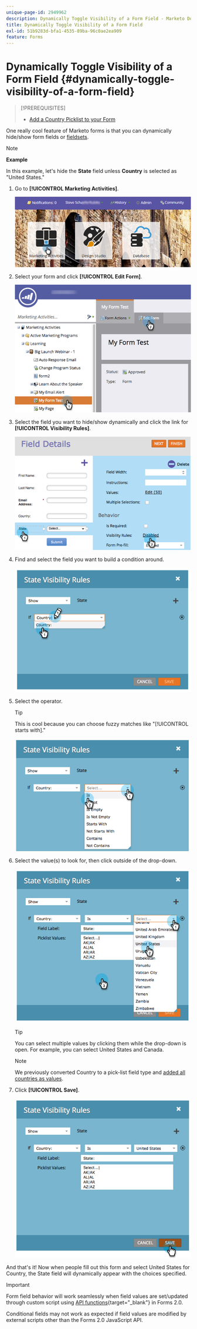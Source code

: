 ```yaml
---
unique-page-id: 2949962
description: Dynamically Toggle Visibility of a Form Field - Marketo Docs - Product Documentation
title: Dynamically Toggle Visibility of a Form Field
exl-id: 51b9283d-bfa1-4535-89ba-96c0ae2ea909
feature: Forms
---
```

# Dynamically Toggle Visibility of a Form Field {#dynamically-toggle-visibility-of-a-form-field}

>[!PREREQUISITES]
>
>* [Add a Country Picklist to your Form](/help/marketo/product-docs/demand-generation/forms/form-actions/add-a-country-picklist-to-your-form.md)

One really cool feature of Marketo forms is that you can dynamically hide/show form fields or [fieldsets](/help/marketo/product-docs/demand-generation/forms/form-fields/add-a-fieldset-to-a-form.md).

>[!NOTE]
>
>**Example**
>
>In this example, let's hide the **State** field unless **Country** is selected as "United States."

1. Go to **[!UICONTROL Marketing Activities]**.

   ![](assets/login-marketing-activities-8.png)

1. Select your form and click **[!UICONTROL Edit Form]**.

   ![](assets/editform-1.png)

1. Select the field you want to hide/show dynamically and click the link for **[!UICONTROL Visibility Rules]**.

   ![](assets/image2014-9-15-15-3a16-3a0.png)

1. Find and select the field you want to build a condition around.

   ![](assets/image2014-9-15-15-3a16-3a12.png)

1. Select the operator.

   >[!TIP]
   >
   >This is cool because you can choose fuzzy matches like "[!UICONTROL starts with]."

   ![](assets/image2014-9-15-15-3a16-3a50.png)

1. Select the value(s) to look for, then click outside of the drop-down.

   ![](assets/image2014-9-15-15-3a17-3a4.png)

   >[!TIP]
   >
   >You can select multiple values by clicking them while the drop-down is open. For example, you can select United States and Canada.

   >[!NOTE]
   >
   >We previously converted Country to a pick-list field type and [added all countries as values](/help/marketo/product-docs/demand-generation/forms/form-actions/add-a-country-picklist-to-your-form.md).

1. Click **[!UICONTROL Save]**.

   ![](assets/image2014-9-15-15-3a18-3a15.png)

And that's it! Now when people fill out this form and select United States for Country, the State field will dynamically appear with the choices specified.

>[!IMPORTANT]
>
>Form field behavior will work seamlessly when field values are set/updated through custom script using [API functions](https://experienceleague.adobe.com/en/docs/marketo-developer/marketo/javascriptapi/forms-api-reference){target="_blank"} in Forms 2.0.
>
>Conditional fields may not work as expected if field values are modified by external scripts other than the Forms 2.0 JavaScript API.

